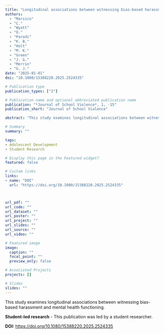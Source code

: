 ```yaml
---
title: "Longitudinal associations between witnessing bias-based harassment and mental health functioning (Student-led research)"
authors:
  - "Marsico"
  - "C."
  - "Wyatt"
  - "O."
  - "Parodi"
  - "K. B."
  - "Holt"
  - "M. K."
  - "Green"
  - "J. G."
  - "Merrin"
  - "G. J."
date: "2025-01-01"
doi: "10.1080/15388220.2025.2524335"

# Publication type
publication_types: ["2"]

# Publication name and optional abbreviated publication name
publication: "*Journal of School Violence*, 1, -15"
publication_short: "Journal of School Violence"

abstract: "This study examines longitudinal associations between witnessing bias-based harassment and mental health functioning."

# Summary
summary: ""

tags:
- Adolescent Development
- Student Research

# Display this page in the Featured widget?
featured: false

# Custom links
links:
- name: "DOI"
  url: "https://doi.org/10.1080/15388220.2025.2524335"



url_pdf: ""
url_code: ""
url_dataset: ""
url_poster: ""
url_project: ""
url_slides: ""
url_source: ""
url_video: ""

# Featured image
image:
  caption: ""
  focal_point: ""
  preview_only: false

# Associated Projects
projects: []

# Slides
slides: ""
---
```


This study examines longitudinal associations between witnessing bias-based harassment and mental health functioning.

**Student-led research** - This publication was led by a student researcher.

**DOI:** https://doi.org/10.1080/15388220.2025.2524335

